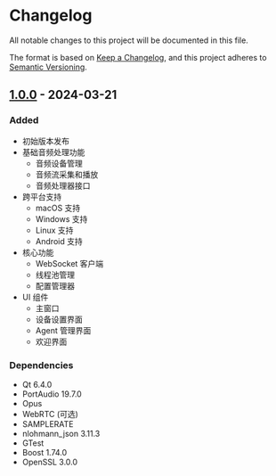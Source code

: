 # Changelog

All notable changes to this project will be documented in this file.

The format is based on [Keep a Changelog](https://keepachangelog.com/en/1.0.0/),
and this project adheres to [Semantic Versioning](https://semver.org/spec/v2.0.0.html).

## [1.0.0] - 2024-03-21

### Added
- 初始版本发布
- 基础音频处理功能
  - 音频设备管理
  - 音频流采集和播放
  - 音频处理器接口
- 跨平台支持
  - macOS 支持
  - Windows 支持
  - Linux 支持
  - Android 支持
- 核心功能
  - WebSocket 客户端
  - 线程池管理
  - 配置管理器
- UI 组件
  - 主窗口
  - 设备设置界面
  - Agent 管理界面
  - 欢迎界面

### Dependencies
- Qt 6.4.0
- PortAudio 19.7.0
- Opus
- WebRTC (可选)
- SAMPLERATE
- nlohmann_json 3.11.3
- GTest
- Boost 1.74.0
- OpenSSL 3.0.0

[1.0.0]: https://github.com/yourusername/perfxagent-app/releases/tag/v1.0.0 
